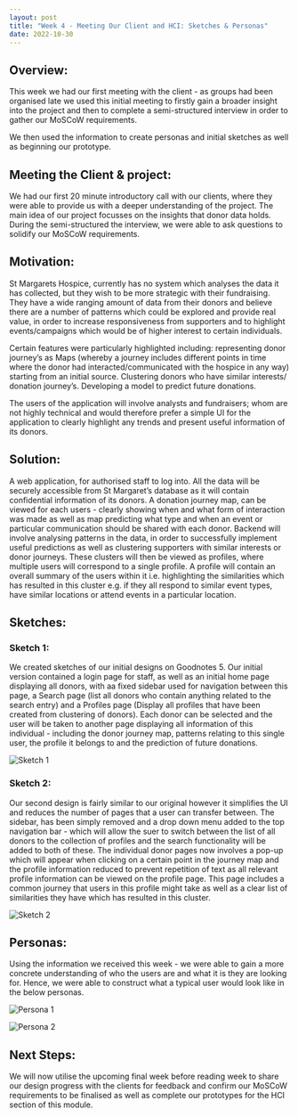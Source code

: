 ```yaml
---
layout: post
title: "Week 4 - Meeting Our Client and HCI: Sketches & Personas"
date: 2022-10-30
---
```


## Overview:

This week we had our first meeting with the client - as groups had been organised late we used this initial meeting to firstly gain a broader insight into the project and then to complete a semi-structured interview in order to gather our MoSCoW requirements.

We then used the information to create personas and initial sketches as well as beginning our prototype.

## Meeting the Client & project:

We had our first 20 minute introductory call with our clients, where they were able to provide us with a deeper understanding of the project. The main idea of our project focusses on the insights that donor data holds. During the semi-structured the interview, we were able to ask questions to solidify our MoSCoW requirements.

## Motivation:

St Margarets Hospice, currently has no system which analyses the data it has collected, but they wish to be more strategic with their fundraising. They have a wide ranging amount of data from their donors and believe there are a number of patterns which could be explored and provide real value, in order to increase responsiveness from supporters and to highlight events/campaigns which would be of higher interest to certain individuals.

Certain features were particularly highlighted including: representing donor journey’s as Maps (whereby a journey includes different points in time where the donor had interacted/communicated with the hospice in any way) starting from an initial source. Clustering donors who have similar interests/ donation journey’s. Developing a model to predict future donations.

The users of the application will involve analysts and fundraisers; whom are not highly technical and would therefore prefer a simple UI for the application to clearly highlight any trends and present useful information of its donors.

## Solution:

A web application, for authorised staff to log into. All the data will be securely accessible from St Margaret’s database as it will contain confidential information of its donors. A donation journey map, can be viewed for each users - clearly showing when and what form of interaction was made as well as map predicting what type and when an event or particular communication should be shared with each donor. Backend will involve analysing patterns in the data, in order to successfully implement useful predictions as well as clustering supporters with similar interests or donor journeys. These clusters will then be viewed as profiles, where multiple users will correspond to a single profile. A profile will contain an overall summary of the users within it i.e. highlighting the similarities which has resulted in this cluster e.g. if they all respond to similar event types, have similar locations or attend events in a particular location.

## Sketches:

### Sketch 1:

We created sketches of our initial designs on Goodnotes 5. Our initial version contained a login page for staff, as well as an initial home page displaying all donors, with aa fixed sidebar used for navigation between this page, a Search page (list all donors who contain anything related to the search entry) and a Profiles page (Display all profiles that have been created from clustering of donors). Each donor can be selected and the user will be taken to another page displaying all information of this individual - including the donor journey map, patterns relating to this single user, the profile it belongs to and the prediction of future donations.

![Sketch 1](/Development-Blog/assets/Blog2/sketch1.png)

### Sketch 2:

Our second design is fairly similar to our original however it simplifies the UI and reduces the number of pages that a user can transfer between. The sidebar, has been simply removed and a drop down menu added to the top navigation bar - which will allow the suer to switch between the list of all donors to the collection of profiles and the search functionality will be added to both of these. The individual donor pages now involves a pop-up which will appear when clicking on a certain point in the journey map and the profile information reduced to prevent repetition of text as all relevant profile information can be viewed on the profile page. This page includes a common journey that users in this profile might take as well as a clear list of similarities they have which has resulted in this cluster.

![Sketch 2](/Development-Blog/assets/Blog2/sketch2.png)

## Personas:

Using the information we received this week - we were able to gain a more concrete understanding of who the users are and what it is they are looking for. Hence, we were able to construct what a typical user would look like in the below personas.

![Persona 1](/Development-Blog/assets/Blog2/persona1.png)

![Persona 2](/Development-Blog/assets/Blog2/persona2.png)

## Next Steps:

We will now utilise the upcoming final week before reading week to share our design progress with the clients for feedback and confirm our MoSCoW requirements to be finalised as well as complete our prototypes for the HCI section of this module.

